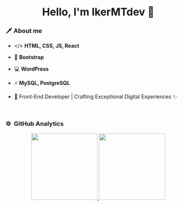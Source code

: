 <h1 align="center">Hello, I'm IkerMTdev 👋</h1>

### 🗡️ About me

- </> **HTML, CSS, JS, React**

- 🌈 **Bootstrap**

- 💻 **WordPress**

- ⚡ **MySQL, PostgreSQL**  

- 🎨 Front-End Developer | Crafting Exceptional Digital Experiences ✨

<br>

### ⚙️ &nbsp;GitHub Analytics

<p align="center">
<a href="https://github.com/IkerMTdev">
  <img height="180em" src="https://github-readme-stats.vercel.app/api?username=IkerMTdev&theme=midnight-purple&show_icons=true&hide_border=true&count_private=true">
  <img height="180em" src="https://github-readme-stats.vercel.app/api/top-langs/?username=IkerMTdev&theme=midnight-purple&show_icons=true&hide_border=true&layout=compact">
</a>
</p>
